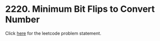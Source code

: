 # 2220. Minimum Bit Flips to Convert Number

Click [here](https://leetcode.com/problems/minimum-bit-flips-to-convert-number/) for the leetcode problem statement.

